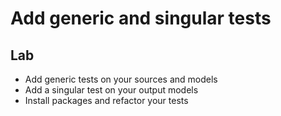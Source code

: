 <!-- .slide: class="exercice" -->

# Add generic and singular tests

## Lab

- Add generic tests on your sources and models
- Add a singular test on your output models
- Install packages and refactor your tests
